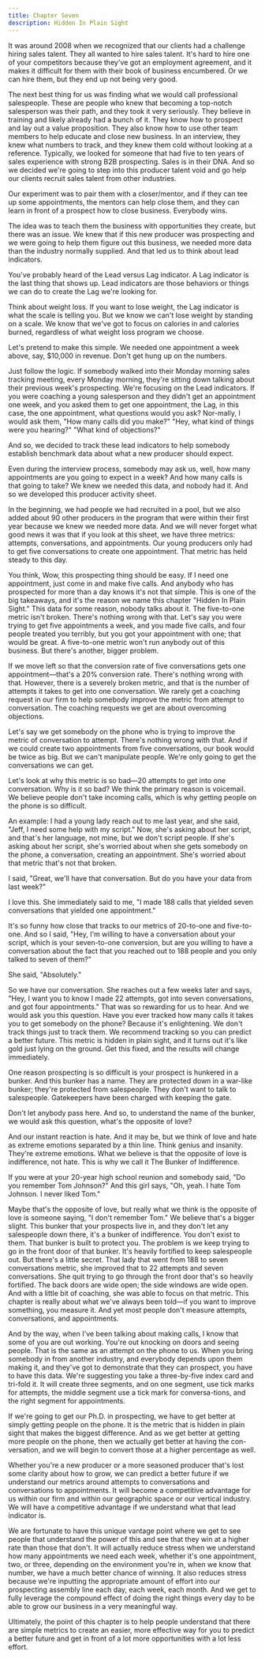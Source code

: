 ```yaml
---
title: Chapter Seven
description: Hidden In Plain Sight
---
```


It was around 2008 when we recognized that our clients had a challenge hiring sales talent. They all wanted to hire sales talent. It's hard to hire one of your competitors because they've got an employment agreement, and it makes it difficult for them with their book of business encumbered. Or we can hire them, but they end up not being very good.

The next best thing for us was finding what we would call professional salespeople. These are people who knew that becoming a top-notch salesperson was their path, and they took it very seriously. They believe in training and likely already had a bunch of it. They know how to prospect and lay out a value proposition. They also know how to use other team members to help educate and close new business. In an interview, they knew what numbers to track, and they knew them cold without looking at a reference. Typically, we looked for someone that had five to ten years of sales experience with strong B2B prospecting. Sales is in their DNA. And so we decided we're going to step into this producer talent void and go help our clients recruit sales talent from other industries.

Our experiment was to pair them with a closer/mentor, and if they can tee up some appointments, the mentors can help close them, and they can learn in front of a prospect how to close business. Everybody wins.

The idea was to teach them the business with opportunities they create, but there was an issue. We knew that if this new producer was prospecting and we were going to help them figure out this business, we needed more data than the industry normally supplied. And that led us to think about lead indicators.

You've probably heard of the Lead versus Lag indicator. A Lag indicator is the last thing that shows up. Lead indicators are those behaviors or things we can do to create the Lag we're looking for.

Think about weight loss. If you want to lose weight, the Lag indicator is what the scale is telling you. But we know we can't lose weight by standing on a scale. We know that we've got to focus on calories in and calories burned, regardless of what weight loss program we choose.

Let's pretend to make this simple. We needed one appointment a week above, say, $10,000 in revenue. Don't get hung up on the numbers.

Just follow the logic. If somebody walked into their Monday morning sales tracking meeting, every Monday morning, they're sitting down talking about their previous week's prospecting. We're focusing on the Lead indicators. If you were coaching a young salesperson and they didn't get an appointment one week, and you asked them to get one appointment, the Lag, in this case, the one appointment, what questions would you ask? Nor-mally, I would ask them, "How many calls did you make?" "Hey, what kind of things were you hearing?" "What kind of objections?"

And so, we decided to track these lead indicators to help somebody establish benchmark data about what a new producer should expect.

Even during the interview process, somebody may ask us, well, how many appointments are you going to expect in a week? And how many calls is that going to take? We knew we needed this data, and nobody had it. And so we developed this producer activity sheet.

In the beginning, we had people we had recruited in a pool, but we also added about 90 other producers in the program that were within their first year because we knew we needed more data. And we will never forget what good news it was that if you look at this sheet, we have three metrics: attempts, conversations, and appointments. Our young producers only had to get five conversations to create one appointment. That metric has held steady to this day.

You think, Wow, this prospecting thing should be easy. If I need one appointment, just come in and make five calls. And anybody who has prospected for more than a day knows it's not that simple. This is one of the big takeaways, and it's the reason we name this chapter "Hidden In Plain Sight." This data for some reason, nobody talks about it. The five-to-one metric isn't broken. There's nothing wrong with that. Let's say you were trying to get five appointments a week, and you made five calls, and four people treated you terribly, but you got your appointment with one; that would be great. A five-to-one metric won't run anybody out of this business. But there's another, bigger problem.

If we move left so that the conversion rate of five conversations gets one appointment—that's a 20% conversion rate. There's nothing wrong with that. However, there is a severely broken metric, and that is the number of attempts it takes to get into one conversation. We rarely get a coaching request in our firm to help somebody improve the metric from attempt to conversation. The coaching requests we get are about overcoming objections.

Let's say we get somebody on the phone who is trying to improve the metric of conversation to attempt. There's nothing wrong with that.
And if we could create two appointments from five conversations, our book would be twice as big. But we can't manipulate people. We're only going to get the conversations we can get.

Let's look at why this metric is so bad—20 attempts to get into one conversation. Why is it so bad? We think the primary reason is voicemail.
We believe people don't take incoming calls, which is why getting people on the phone is so difficult.

An example: I had a young lady reach out to me last year, and she said, "Jeff, I need some help with my script." Now, she's asking about her script, and that's her language, not mine, but we don't script people. If she's asking about her script, she's worried about when she gets somebody on the phone, a conversation, creating an appointment. She's worried about that metric that's not that broken.

I said, "Great, we'll have that conversation. But do you have your data from last week?"

I love this. She immediately said to me, "I made 188 calls that yielded seven conversations that yielded one appointment."

It's so funny how close that tracks to our metrics of 20-to-one and five-to-one. And so I said, "Hey, I'm willing to have a conversation about your script, which is your seven-to-one conversion, but are you willing to have a conversation about the fact that you reached out to 188 people and you only talked to seven of them?"

She said, "Absolutely."

So we have our conversation. She reaches out a few weeks later and says, "Hey, I want you to know I made 22 attempts, got into seven conversations, and got four appointments." That was so rewarding for us to hear. And we would ask you this question. Have you ever tracked how many calls it takes you to get somebody on the phone? Because it's enlightening. We don't track things just to track them. We recommend tracking so you can predict a better future. This metric is hidden in plain sight, and it turns out it's like gold just lying on the ground. Get this fixed, and the results will change immediately.

One reason prospecting is so difficult is your prospect is hunkered in a bunker. And this bunker has a name. They are protected down in a war-like bunker; they're protected from salespeople. They don't want to talk to salespeople. Gatekeepers have been charged with keeping the gate.

Don't let anybody pass here. And so, to understand the name of the bunker, we would ask this question, what's the opposite of love?

And our instant reaction is hate. And it may be, but we think of love and hate as extreme emotions separated by a thin line. Think genius and insanity. They're extreme emotions. What we believe is that the opposite of love is indifference, not hate. This is why we call it The Bunker of Indifference.

If you were at your 20-year high school reunion and somebody said, "Do you remember Tom Johnson?" And this girl says, "Oh, yeah. I hate Tom Johnson. I never liked Tom."

Maybe that's the opposite of love, but really what we think is the opposite of love is someone saying, "I don't remember Tom." We believe that's a bigger slight. This bunker that your prospects live in, and they don't let any salespeople down there, it's a bunker of indifference. You don't exist to them. That bunker is built to protect you. The problem is we keep trying to go in the front door of that bunker. It's heavily fortified to keep salespeople out. But there's a little secret. That lady that went from 188 to seven conversations metric, she improved that to 22 attempts and seven conversations. She quit trying to go through the front door that's so heavily fortified. The back doors are wide open; the side windows are wide open.
And with a little bit of coaching, she was able to focus on that metric. This chapter is really about what we've always been told—if you want to improve something, you measure it. And yet most people don't measure attempts, conversations, and appointments.

And by the way, when I've been talking about making calls, I know that some of you are out working. You're out knocking on doors and seeing people. That is the same as an attempt on the phone to us. When you bring somebody in from another industry, and everybody depends upon them making it, and they've got to demonstrate that they can prospect, you have to have this data. We're suggesting you take a three-by-five index card and tri-fold it. It will create three segments, and on one segment, use tick marks for attempts, the middle segment use a tick mark for conversa-tions, and the right segment for appointments.

If we're going to get our Ph.D. in prospecting, we have to get better at simply getting people on the phone. It is the metric that is hidden in plain sight that makes the biggest difference. And as we get better at getting more people on the phone, then we actually get better at having the con-versation, and we will begin to convert those at a higher percentage as well.

Whether you're a new producer or a more seasoned producer that's lost some clarity about how to grow, we can predict a better future if we understand our metrics around attempts to conversations and conversations to appointments. It will become a competitive advantage for us within our firm and within our geographic space or our vertical industry. We will have a competitive advantage if we understand what that lead indicator is.

We are fortunate to have this unique vantage point where we get to see people that understand the power of this and see that they win at a higher rate than those that don't. It will actually reduce stress when we understand how many appointments we need each week, whether it's one appointment, two, or three, depending on the environment you're in, when we know that number, we have a much better chance of winning. It also reduces stress because we're inputting the appropriate amount of effort into our prospecting assembly line each day, each week, each month. And we get to fully leverage the compound effect of doing the right things every day to be able to grow our business in a very meaningful way.

Ultimately, the point of this chapter is to help people understand that there are simple metrics to create an easier, more effective way for you to predict a better future and get in front of a lot more opportunities with a lot less effort.
